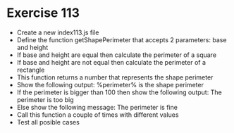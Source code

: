 # Exercise 113

* Create a new index113.js file
* Define the function getShapePerimeter that accepts 2 parameters: base and height
* If base and height are equal then calculate the perimeter of a square
* If base and height are not equal then calculate the perimeter of a rectangle
* This function returns a number that represents the shape perimeter
* Show the following output: %perimeter% is the shape perimeter
* If the perimeter is bigger than 100 then show the following output: The perimeter is too big
* Else show the following message: The perimeter is fine
* Call this function a couple of times with different values
* Test all posible cases
